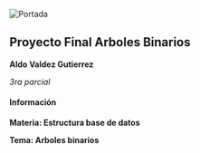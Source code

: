 ![Portada](https://i1.wp.com/wokii.com/wp-content/uploads/2020/09/tienes-fotografias-de-arboles_-entonces-registrate-a-este-concurso-y-gana-hasta-60-mil-pesos.jpg)

## Proyecto Final Arboles Binarios

**Aldo Valdez Gutierrez**

_3ra parcial_

#### Información

**Materia: Estructura base de datos**

**Tema: Arboles binarios**
